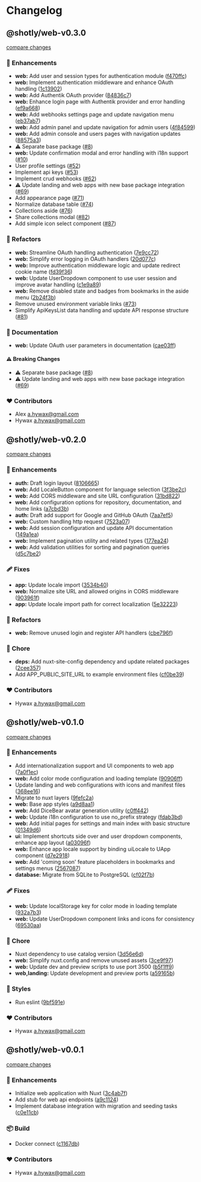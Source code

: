 # Changelog


## @shotly/web-v0.3.0

[compare changes](https://github.com/shotly/shotly/compare/@shotly/web-v0.2.0...@shotly/web-v0.3.0)

### 🚀 Enhancements

- **web:** Add user and session types for authentication module ([f470ffc](https://github.com/shotly/shotly/commit/f470ffc))
- **web:** Implement authentication middleware and enhance OAuth handling ([1c13902](https://github.com/shotly/shotly/commit/1c13902))
- **web:** Add Authentik OAuth provider ([84836c7](https://github.com/shotly/shotly/commit/84836c7))
- **web:** Enhance login page with Authentik provider and error handling ([ef9a668](https://github.com/shotly/shotly/commit/ef9a668))
- **web:** Add webhooks settings page and update navigation menu ([eb37ab7](https://github.com/shotly/shotly/commit/eb37ab7))
- **web:** Add admin panel and update navigation for admin users ([4f84599](https://github.com/shotly/shotly/commit/4f84599))
- **web:** Add admin console and users pages with navigation updates ([88575a3](https://github.com/shotly/shotly/commit/88575a3))
- ⚠️  Separate base package ([#8](https://github.com/shotly/shotly/pull/8))
- **web:** Update confirmation modal and error handling with i18n support ([#10](https://github.com/shotly/shotly/pull/10))
- User profile settings ([#52](https://github.com/shotly/shotly/pull/52))
- Implement api keys ([#53](https://github.com/shotly/shotly/pull/53))
- Implement crud webhooks ([#62](https://github.com/shotly/shotly/pull/62))
- ⚠️  Update landing and web apps with new base package integration ([#69](https://github.com/shotly/shotly/pull/69))
- Add appearance page ([#71](https://github.com/shotly/shotly/pull/71))
- Normalize database table ([#74](https://github.com/shotly/shotly/pull/74))
- Collections aside ([#76](https://github.com/shotly/shotly/pull/76))
- Share collections modal ([#82](https://github.com/shotly/shotly/pull/82))
- Add simple icon select component ([#87](https://github.com/shotly/shotly/pull/87))

### 💅 Refactors

- **web:** Streamline OAuth handling  authentication ([7e9cc72](https://github.com/shotly/shotly/commit/7e9cc72))
- **web:** Simplify error logging in OAuth handlers ([20d077c](https://github.com/shotly/shotly/commit/20d077c))
- **web:** Improve authentication middleware logic and update redirect cookie name ([fd39f36](https://github.com/shotly/shotly/commit/fd39f36))
- **web:** Update UserDropdown component to use user session and improve avatar handling ([c1e9a89](https://github.com/shotly/shotly/commit/c1e9a89))
- **web:** Remove disabled state and badges from bookmarks in the aside menu ([2b24f3b](https://github.com/shotly/shotly/commit/2b24f3b))
- Remove unused environment variable links ([#73](https://github.com/shotly/shotly/pull/73))
- Simplify ApiKeysList data handling and update API response structure ([#81](https://github.com/shotly/shotly/pull/81))

### 📖 Documentation

- **web:** Update OAuth user parameters in documentation ([cae03ff](https://github.com/shotly/shotly/commit/cae03ff))

#### ⚠️ Breaking Changes

- ⚠️  Separate base package ([#8](https://github.com/shotly/shotly/pull/8))
- ⚠️  Update landing and web apps with new base package integration ([#69](https://github.com/shotly/shotly/pull/69))

### ❤️ Contributors

- Alex <a.hywax@gmail.com>
- Hywax <a.hywax@gmail.com>

## @shotly/web-v0.2.0

[compare changes](https://github.com/shotly/shotly/compare/@shotly/web-v0.1.0...@shotly/web-v0.2.0)

### 🚀 Enhancements

- **auth:** Draft login layout ([8106665](https://github.com/shotly/shotly/commit/8106665))
- **web:** Add LocaleButton component for language selection ([3f3be2c](https://github.com/shotly/shotly/commit/3f3be2c))
- **web:** Add CORS middleware and site URL configuration ([31bd822](https://github.com/shotly/shotly/commit/31bd822))
- **web:** Add configuration options for repository, documentation, and home links ([a7cbd3b](https://github.com/shotly/shotly/commit/a7cbd3b))
- **auth:** Draft add support for Google and GitHub OAuth ([7aa7ef5](https://github.com/shotly/shotly/commit/7aa7ef5))
- **web:** Custom handling http request ([7523a07](https://github.com/shotly/shotly/commit/7523a07))
- **web:** Add session configuration and update API documentation ([149a1ea](https://github.com/shotly/shotly/commit/149a1ea))
- **web:** Implement pagination utility and related types ([177ea24](https://github.com/shotly/shotly/commit/177ea24))
- **web:** Add validation utilities for sorting and pagination queries ([d5c7be2](https://github.com/shotly/shotly/commit/d5c7be2))

### 🩹 Fixes

- **app:** Update locale import ([3534b40](https://github.com/shotly/shotly/commit/3534b40))
- **web:** Normalize site URL and allowed origins in CORS middleware ([903961f](https://github.com/shotly/shotly/commit/903961f))
- **app:** Update locale import path for correct localization ([5e32223](https://github.com/shotly/shotly/commit/5e32223))

### 💅 Refactors

- **web:** Remove unused login and register API handlers ([cbe796f](https://github.com/shotly/shotly/commit/cbe796f))

### 🏡 Chore

- **deps:** Add nuxt-site-config dependency and update related packages ([2cee357](https://github.com/shotly/shotly/commit/2cee357))
- Add APP_PUBLIC_SITE_URL to example environment files ([cf0be39](https://github.com/shotly/shotly/commit/cf0be39))

### ❤️ Contributors

- Hywax <a.hywax@gmail.com>

## @shotly/web-v0.1.0

[compare changes](https://github.com/shotly/shotly/compare/@shotly/web-v0.0.1...@shotly/web-v0.1.0)

### 🚀 Enhancements

- Add internationalization support and UI components to web app ([7a0f1ec](https://github.com/shotly/shotly/commit/7a0f1ec))
- **web:** Add color mode configuration and loading template ([90906ff](https://github.com/shotly/shotly/commit/90906ff))
- Update landing and web configurations with icons and manifest files ([368ee16](https://github.com/shotly/shotly/commit/368ee16))
- Migrate to nuxt layers ([9fefc2a](https://github.com/shotly/shotly/commit/9fefc2a))
- **web:** Base app styles ([a9d8aa1](https://github.com/shotly/shotly/commit/a9d8aa1))
- **web:** Add DiceBear avatar generation utility ([c0ff442](https://github.com/shotly/shotly/commit/c0ff442))
- **web:** Update i18n configuration to use no_prefix strategy ([fdab3bd](https://github.com/shotly/shotly/commit/fdab3bd))
- **web:** Add initial pages for settings and main index with basic structure ([01349d6](https://github.com/shotly/shotly/commit/01349d6))
- **ui:** Implement shortcuts side over and user dropdown components, enhance app layout ([a03096f](https://github.com/shotly/shotly/commit/a03096f))
- **web:** Enhance app locale support by binding uiLocale to UApp component ([d7e2918](https://github.com/shotly/shotly/commit/d7e2918))
- **web:** Add 'coming soon' feature placeholders in bookmarks and settings menus ([2567087](https://github.com/shotly/shotly/commit/2567087))
- **database:** Migrate from SQLite to PostgreSQL ([cf02f7b](https://github.com/shotly/shotly/commit/cf02f7b))

### 🩹 Fixes

- **web:** Update localStorage key for color mode in loading template ([932a7b3](https://github.com/shotly/shotly/commit/932a7b3))
- **web:** Update UserDropdown component links and icons for consistency ([69530aa](https://github.com/shotly/shotly/commit/69530aa))

### 🏡 Chore

- Nuxt dependency to use catalog version ([3d56e6d](https://github.com/shotly/shotly/commit/3d56e6d))
- **web:** Simplify nuxt.config and remove unused assets ([3ce9f97](https://github.com/shotly/shotly/commit/3ce9f97))
- **web:** Update dev and preview scripts to use port 3500 ([b5f1ff9](https://github.com/shotly/shotly/commit/b5f1ff9))
- **web,landing:** Update development and preview ports ([a59165b](https://github.com/shotly/shotly/commit/a59165b))

### 🎨 Styles

- Run eslint ([9bf591e](https://github.com/shotly/shotly/commit/9bf591e))

### ❤️ Contributors

- Hywax <a.hywax@gmail.com>

## @shotly/web-v0.0.1

[compare changes](https://github.com/shotly/shotly/compare/main...@shotly/web-v0.0.1)

### 🚀 Enhancements

- Initialize web application with Nuxt ([3c4ab7f](https://github.com/shotly/shotly/commit/3c4ab7f))
- Add stub for web api endpoints ([a9c1124](https://github.com/shotly/shotly/commit/a9c1124))
- Implement database integration with migration and seeding tasks ([c0e11cb](https://github.com/shotly/shotly/commit/c0e11cb))

### 📦 Build

- Docker connect ([c1167db](https://github.com/shotly/shotly/commit/c1167db))

### ❤️ Contributors

- Hywax <a.hywax@gmail.com>

